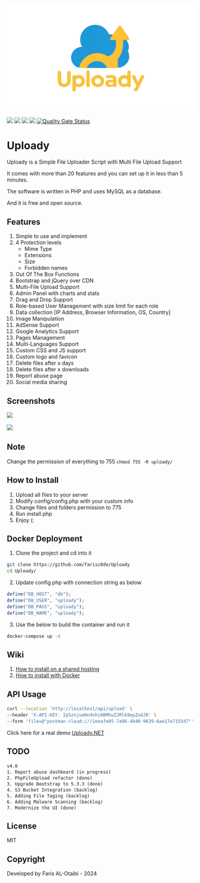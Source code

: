 <div align="center">
<a href="https://ibb.co/LXPzsfRs"><img src="https://raw.githubusercontent.com/farisc0de/Uploady/refs/heads/main/uploady_logo.png" alt="Untitled-design-11" border="0" /></a>
</div>

![](https://img.shields.io/github/license/farisc0de/Uploady) ![](https://img.shields.io/github/v/release/farisc0de/Uploady) ![](https://img.shields.io/github/repo-size/farisc0de/Uploady) ![](https://img.shields.io/badge/PHP-777BB4?style=for-the-badge&logo=php&logoColor=white) [![Quality Gate Status](https://sonarcloud.io/api/project_badges/measure?project=farisc0de_Uploady&metric=alert_status)](https://sonarcloud.io/summary/new_code?id=farisc0de_Uploady)

# Uploady

Uploady is a Simple File Uploader Script with Multi File Upload Support

It comes with more than 20 features and you can set up it in less than 5 minutes.

The software is written in PHP and uses MySQL as a database.

And it is free and open source.

## Features

1. Simple to use and implement
2. 4 Protection levels
   - Mime Type
   - Extensions
   - Size
   - Forbidden names
3. Out Of The Box Functions
4. Bootstrap and jQuery over CDN
5. Multi-File Upload Support
6. Admin Panel with charts and stats
7. Drag and Drop Support
8. Role-based User Management with size limit for each role
9. Data collection [IP Address, Browser Information, OS, Country]
10. Image Manipulation
11. AdSense Support
12. Google Analytics Support
13. Pages Management
14. Multi-Languages Support
15. Custom CSS and JS support
16. Custom logo and favicon
17. Delete files after x days
18. Delete files after x downloads
19. Report abuse page
20. Social media sharing

## Screenshots

![](https://i.imgur.com/jALS2DN.png)

![](https://i.imgur.com/fTe1FCZ.png)

## Note

Change the permission of everything to 755 `chmod 755 -R uploady/`

## How to Install

1. Upload all files to your server
2. Modify config/config.php with your custom info
3. Change files and folders permission to 775
4. Run install.php
5. Enjoy (:

## Docker Deployment

1. Clone the project and cd into it

```bash
git clone https://github.com/farisc0de/Uploady
cd Uploady/
```

2. Update config.php with connection string as below

```php
define("DB_HOST", "db");
define("DB_USER", "uploady");
define("DB_PASS", "uploady");
define("DB_NAME", "uploady");
```

3. Use the below to build the container and run it

```bash
docker-compose up -d
```

## Wiki

1. [How to install on a shared hosting](https://github.com/farisc0de/Uploady/wiki/How-to-Install-on-a-shared-hosting)
2. [How to install with Docker](https://github.com/farisc0de/Uploady/wiki/How-to-install-using-Docker)

## API Usage

```bash
curl --location 'http://localhost/api/upload' \
--header 'X-API-KEY: IpSznjueHn4vhi0BMhuZJRlk8epZxGJR' \
--form 'file=@"postman-cloud:///1eeafe05-7a96-4b40-9639-6ae17e7155d7"'
```

Click here for a real demo [Uploady.NET](https://github.com/farisc0de/Uploady.NET)

## TODO

```
v4.0
1. Report abuse dashboard (in progress)
2. PhpFileUpload refactor (done)
3. Upgrade Bootstrap to 5.3.3 (done)
4. S3 Bucket Integration (backlog)
5. Adding File Taging (backlog)
6. Adding Malware Scanning (backlog)
7. Modernize the UI (done)
```

## License

MIT

## Copyright

Developed by Faris AL-Otaibi - 2024
